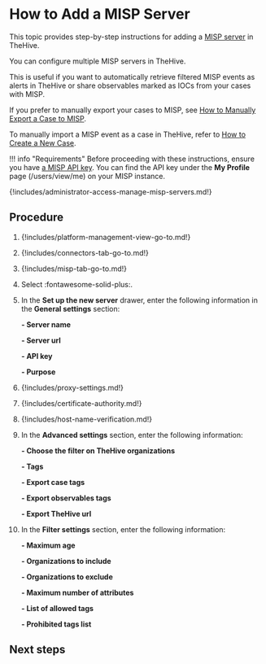 # How to Add a MISP Server

This topic provides step-by-step instructions for adding a [MISP server](about-misp-integration.md) in TheHive.

You can configure multiple MISP servers in TheHive.

This is useful if you want to automatically retrieve filtered MISP events as alerts in TheHive or share observables marked as IOCs from your cases with MISP. 

If you prefer to manually export your cases to MISP, see [How to Manually Export a Case to MISP](../../user-guides/analyst-corner/cases/export-a-case-to-misp.md).

To manually import a MISP event as a case in TheHive, refer to [How to Create a New Case](../../user-guides/analyst-corner/cases/create-a-new-case.md#create-a-case-from-a-misp-event).

!!! info "Requirements"
    Before proceeding with these instructions, ensure you have [a MISP API key](https://www.circl.lu/doc/misp/automation/#automation-api). You can find the API key under the **My Profile** page (/users/view/me) on your MISP instance.

{!includes/administrator-access-manage-misp-servers.md!}

## Procedure

1. {!includes/platform-management-view-go-to.md!}

2. {!includes/connectors-tab-go-to.md!}

3. {!includes/misp-tab-go-to.md!}

4. Select :fontawesome-solid-plus:.

5. In the **Set up the new server** drawer, enter the following information in the **General settings** section:

    **- Server name**

    **- Server url**

    **- API key**

    **- Purpose**

6. {!includes/proxy-settings.md!}

7. {!includes/certificate-authority.md!}

8. {!includes/host-name-verification.md!}

9. In the **Advanced settings** section, enter the following information:

    **- Choose the filter on TheHive organizations**

    **- Tags**

    **- Export case tags**

    **- Export observables tags**

    **- Export TheHive url**

10. In the **Filter settings** section, enter the following information:

    **- Maximum age**

    **- Organizations to include**

    **- Organizations to exclude**

    **- Maximum number of attributes**

    **- List of allowed tags**

    **- Prohibited tags list**

## Next steps